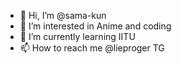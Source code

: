 - 👋 Hi, I’m @sama-kun
- 👀 I’m interested in Anime and coding 
- 🌱 I’m currently learning IITU
- 📫 How to reach me @lieproger TG

<!---
sama-kun/sama-kun is a ✨ special ✨ repository because its `README.md` (this file) appears on your GitHub profile.
You can click the Preview link to take a look at your changes.
--->
